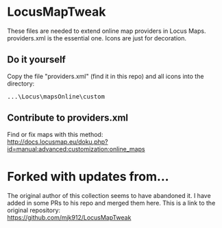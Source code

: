 LocusMapTweak
=============

These files are needed to extend online map providers in Locus Maps.
providers.xml is the essential one. Icons are just for decoration.

Do it yourself
--------------
Copy the file "providers.xml" (find it in this repo) and all icons into the directory:
<pre>
...\Locus\mapsOnline\custom
</pre>

Contribute to providers.xml
---------------------------
Find or fix maps with this method: <br>
http://docs.locusmap.eu/doku.php?id=manual:advanced:customization:online_maps

Forked with updates from...
===========================

The original author of this collection seems to have abandoned it.  I have added in some PRs to his repo and merged them here.  This is a link to the original repository:
<br>
https://github.com/mjk912/LocusMapTweak
